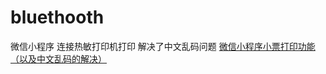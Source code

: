 # bluethooth
微信小程序 连接热敏打印机打印 解决了中文乱码问题
[微信小程序小票打印功能（以及中文乱码的解决）](https://www.jianshu.com/p/20419462e381)
